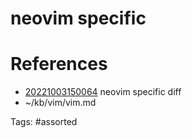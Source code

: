 # neovim specific

# References
- [20221003150064](/zet/20221003150064/README.md) neovim specific diff
- ~/kb/vim/vim.md

Tags:
    #assorted
